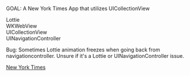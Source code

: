 GOAL:
A New York Times App that utilizes UICollectionView 


Lottie  
WKWebView  
UICollectionView  
UINavigationController  

Bug: Sometimes Lottie animation freezes when going back from navigationcontroller. 
Unsure if it's a Lottie or UINavigationController issue.

[New York Times](nytimes.gif)


